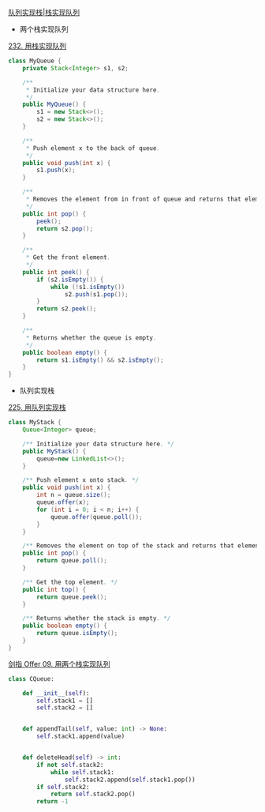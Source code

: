 [队列实现栈|栈实现队列](https://labuladong.gitbook.io/algo/shu-ju-jie-gou-xi-lie/shou-ba-shou-she-ji-shu-ju-jie-gou/dui-lie-shi-xian-zhan-zhan-shi-xian-dui-lie)

- 两个栈实现队列

[232. 用栈实现队列](https://leetcode-cn.com/problems/implement-queue-using-stacks/)

```java
class MyQueue {
    private Stack<Integer> s1, s2;

    /**
     * Initialize your data structure here.
     */
    public MyQueue() {
        s1 = new Stack<>();
        s2 = new Stack<>();
    }

    /**
     * Push element x to the back of queue.
     */
    public void push(int x) {
        s1.push(x);
    }

    /**
     * Removes the element from in front of queue and returns that element.
     */
    public int pop() {
        peek();
        return s2.pop();
    }

    /**
     * Get the front element.
     */
    public int peek() {
        if (s2.isEmpty()) {
            while (!s1.isEmpty())
                s2.push(s1.pop());
        }
        return s2.peek();
    }

    /**
     * Returns whether the queue is empty.
     */
    public boolean empty() {
        return s1.isEmpty() && s2.isEmpty();
    }
}
```

- 队列实现栈

[225. 用队列实现栈](https://leetcode-cn.com/problems/implement-stack-using-queues/)

```java
class MyStack {
    Queue<Integer> queue;

    /** Initialize your data structure here. */
    public MyStack() {
        queue=new LinkedList<>();
    }

    /** Push element x onto stack. */
    public void push(int x) {
        int n = queue.size();
        queue.offer(x);
        for (int i = 0; i < n; i++) {
            queue.offer(queue.poll());
        }
    }

    /** Removes the element on top of the stack and returns that element. */
    public int pop() {
        return queue.poll();
    }

    /** Get the top element. */
    public int top() {
        return queue.peek();
    }

    /** Returns whether the stack is empty. */
    public boolean empty() {
        return queue.isEmpty();
    }
}
```


[剑指 Offer 09. 用两个栈实现队列](https://leetcode-cn.com/problems/yong-liang-ge-zhan-shi-xian-dui-lie-lcof/)


```python
class CQueue:

    def __init__(self):
        self.stack1 = []
        self.stack2 = []


    def appendTail(self, value: int) -> None:
        self.stack1.append(value)


    def deleteHead(self) -> int:
        if not self.stack2:
            while self.stack1:
                self.stack2.append(self.stack1.pop())
        if self.stack2:
            return self.stack2.pop()
        return -1
```